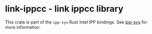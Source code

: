# link-ippcc - link ippcc library

This crate is part of the `ipp-sys` Rust Intel IPP bindings. See
[ipp-sys](https://github.com/astraw/ipp-sys) for more information.
